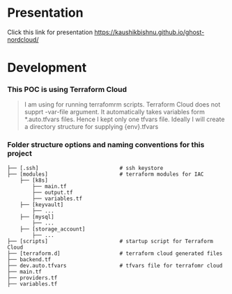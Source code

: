 # Presentation

Click this link for presentation https://kaushikbishnu.github.io/ghost-nordcloud/

# Development

### This POC is using Terraform Cloud 
>I am using  for running terrafomrm scripts.
Terraform Cloud does not supprt -var-file argument.
It automatically takes variables form *.auto.tfvars files.
Hence I kept only one tfvars file. Ideally I will create a directory structure for supplying {env}.tfvars


### Folder structure options and naming conventions for this project

    
    ├── [.ssh]                          # ssh keystore 
    ├── [modules]                       # terraform modules for IAC 
        ├── [k8s]
            ├── main.tf
            ├── output.tf
            ├── variables.tf
        ├── [keyvault]
            ├── ...    
        ├── [mysql]
            ├── ...
        ├── [storage_account]
            ├── ...                
    ├── [scripts]                       # startup script for Terraform Cloud
    ├── [terraform.d]                   # terraform cloud generated files
    ├── backend.tf                      
    ├── dev.auto.tfvars                 # tfvars file for terrafomr cloud
    ├── main.tf
    ├── providers.tf
    ├── variables.tf
